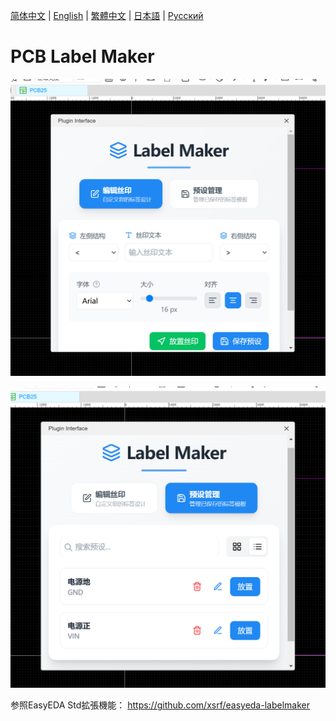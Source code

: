 [简体中文](./README.md) | [English](./README.en.md) | [繁體中文](./README.zh-Hant.md) | [日本語](#) | [Русский](./README.ru.md)

# PCB Label Maker

![pic1](./images/plugin1.png)

![pic2](./images/plugin2.png)

参照EasyEDA Std拡張機能： https://github.com/xsrf/easyeda-labelmaker
